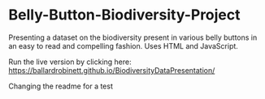 # Belly-Button-Biodiversity-Project

Presenting a dataset on the biodiversity present in various belly buttons in an easy to read and compelling fashion. Uses HTML and JavaScript.

Run the live version by clicking here: https://ballardrobinett.github.io/BiodiversityDataPresentation/


Changing the readme for a test